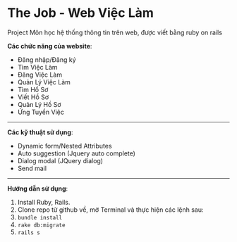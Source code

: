 # The Job - Web Việc Làm

Project Môn học hệ thống thông tin trên web, được viết bằng ruby on rails

**Các chức năng của website**:
  - Đăng nhập/Đăng ký
  - Tìm Việc Làm
  - Đăng Việc Làm
  - Quản Lý Việc Làm
  - Tìm Hồ Sơ
  - Viết Hồ Sơ
  - Quản Lý Hồ Sơ
  - Ứng Tuyển Việc
---
**Các kỹ thuật sử dụng**:
  - Dynamic form/Nested Attributes
  - Auto suggestion (Jquery auto complete)
  - Dialog modal (JQuery dialog)
  - Send mail
---
**Hướng dẫn sử dụng**:
1. Install Ruby, Rails.
2. Clone repo từ github về, mở Terminal và thực hiện các lệnh sau:
3. `bundle install`
4. `rake db:migrate`
5. `rails s`
